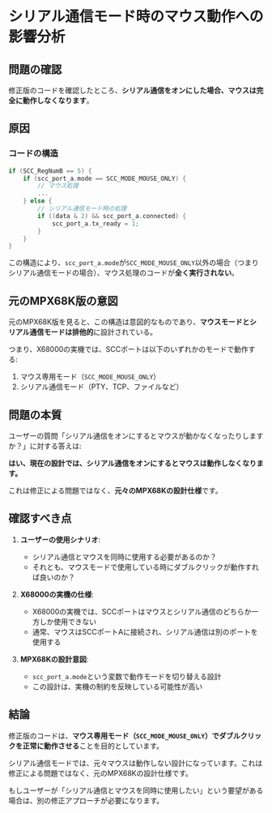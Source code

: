 # シリアル通信モード時のマウス動作への影響分析

## 問題の確認

修正版のコードを確認したところ、**シリアル通信をオンにした場合、マウスは完全に動作しなくなります**。

## 原因

### コードの構造

```c
if (SCC_RegNumB == 5) {
    if (scc_port_a.mode == SCC_MODE_MOUSE_ONLY) {
        // マウス処理
        ...
    } else {
        // シリアル通信モード時の処理
        if ((data & 2) && scc_port_a.connected) { 
            scc_port_a.tx_ready = 1; 
        }
    }
}
```

この構造により、`scc_port_a.mode`が`SCC_MODE_MOUSE_ONLY`以外の場合（つまりシリアル通信モードの場合）、マウス処理のコードが**全く実行されない**。

## 元のMPX68K版の意図

元のMPX68K版を見ると、この構造は意図的なものであり、**マウスモードとシリアル通信モードは排他的**に設計されている。

つまり、X68000の実機では、SCCポートは以下のいずれかのモードで動作する:
1. マウス専用モード（`SCC_MODE_MOUSE_ONLY`）
2. シリアル通信モード（PTY、TCP、ファイルなど）

## 問題の本質

ユーザーの質問「シリアル通信をオンにするとマウスが動かなくなったりしますか？」に対する答えは:

**はい、現在の設計では、シリアル通信をオンにするとマウスは動作しなくなります。**

これは修正による問題ではなく、**元々のMPX68Kの設計仕様**です。

## 確認すべき点

1. **ユーザーの使用シナリオ**: 
   - シリアル通信とマウスを同時に使用する必要があるのか？
   - それとも、マウスモードで使用している時にダブルクリックが動作すれば良いのか？

2. **X68000の実機の仕様**:
   - X68000の実機では、SCCポートはマウスとシリアル通信のどちらか一方しか使用できない
   - 通常、マウスはSCCポートAに接続され、シリアル通信は別のポートを使用する

3. **MPX68Kの設計意図**:
   - `scc_port_a.mode`という変数で動作モードを切り替える設計
   - この設計は、実機の制約を反映している可能性が高い

## 結論

修正版のコードは、**マウス専用モード（`SCC_MODE_MOUSE_ONLY`）でダブルクリックを正常に動作させる**ことを目的としています。

シリアル通信モードでは、元々マウスは動作しない設計になっています。これは修正による問題ではなく、元のMPX68Kの設計仕様です。

もしユーザーが「シリアル通信とマウスを同時に使用したい」という要望がある場合は、別の修正アプローチが必要になります。
